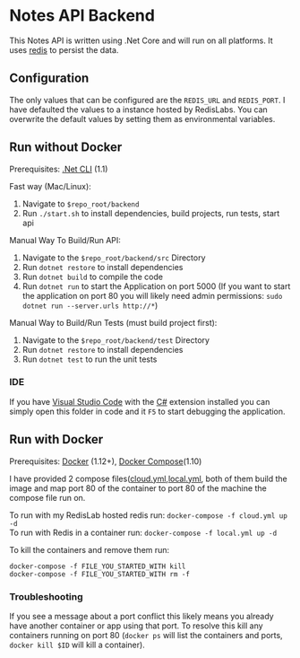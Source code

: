 # Notes API Backend  
This Notes API is written using .Net Core and will run on all platforms. It uses [redis](https://redis.io/) to persist the data.  

## Configuration  
The only values that can be configured are the `REDIS_URL` and `REDIS_PORT`. I have defaulted the values to a instance hosted by RedisLabs. 
You can overwrite the default values by setting them as environmental variables.  

## Run without Docker  
Prerequisites: [.Net CLI](https://github.com/dotnet/core/blob/master/release-notes/preview-download.md) (1.1) 
  
Fast way (Mac/Linux):  
1. Navigate to `$repo_root/backend`  
2. Run `./start.sh` to install dependencies, build projects, run tests, start api

Manual Way To Build/Run API:   
1. Navigate to the `$repo_root/backend/src` Directory  
2. Run `dotnet restore` to install dependencies  
3. Run `dotnet build` to compile the code  
4. Run `dotnet run` to start the Application on port 5000 (If you want to start the application on port 80 you will likely need admin permissions: `sudo dotnet run --server.urls http://*`)  

Manual Way to Build/Run Tests (must build project first):  
1. Navigate to the `$repo_root/backend/test` Directory  
2. Run `dotnet restore` to install dependencies  
3. Run `dotnet test` to run the unit tests  

### IDE  
If you have [Visual Studio Code](http://code.visualstudio.com/) with the [C#](https://marketplace.visualstudio.com/items?itemName=ms-vscode.csharp) 
extension installed you can simply open this folder in code and it `F5` to start debugging the application.  

## Run with Docker  
Prerequisites: [Docker](https://docs.docker.com/engine/installation/) (1.12+), [Docker Compose](https://github.com/docker/compose/releases)(1.10)  

I have provided 2 compose files([cloud.yml](./cloud.yml),[local.yml](./local.yml), both of them build the image and map port 80 of the container to port 80 of the machine the compose file run on. 

To run with my RedisLab hosted redis run: `docker-compose -f cloud.yml up -d`  
To run with Redis in a container run: `docker-compose -f local.yml up -d`  

To kill the containers and remove them run:  
```
docker-compose -f FILE_YOU_STARTED_WITH kill  
docker-compose -f FILE_YOU_STARTED_WITH rm -f
```  

### Troubleshooting  
If you see a message about a port conflict this likely means you already have another container or app using that port. 
To resolve this kill any containers running on port 80 (`docker ps` will list the containers and ports, `docker kill $ID` will kill a container).  
